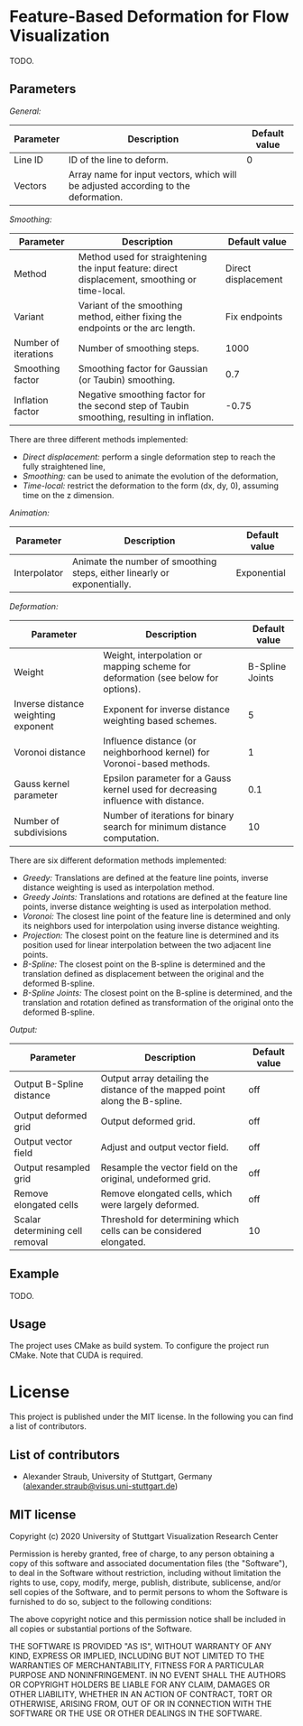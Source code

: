 # Feature-Based Deformation for Flow Visualization

TODO.

## Parameters

*General:*

| Parameter                 | Description                                                                           | Default value |
|---------------------------|---------------------------------------------------------------------------------------|---------------|
| Line ID                   | ID of the line to deform.                                                             | 0             |
| Vectors                   | Array name for input vectors, which will be adjusted according to the deformation.    |               |

*Smoothing:*

| Parameter                 | Description                                                                                       | Default value         |
|---------------------------|---------------------------------------------------------------------------------------------------|-----------------------|
| Method                    | Method used for straightening the input feature: direct displacement, smoothing or time-local.    | Direct displacement   |
| Variant                   | Variant of the smoothing method, either fixing the endpoints or the arc length.                   | Fix endpoints         |
| Number of iterations      | Number of smoothing steps.                                                                        | 1000                  |
| Smoothing factor          | Smoothing factor for Gaussian (or Taubin) smoothing.                                              | 0.7                   |
| Inflation factor          | Negative smoothing factor for the second step of Taubin smoothing, resulting in inflation.        | -0.75                 |

There are three different methods implemented:
- *Direct displacement:* perform a single deformation step to reach the fully straightened line,
- *Smoothing:* can be used to animate the evolution of the deformation,
- *Time-local:* restrict the deformation to the form (dx, dy, 0), assuming time on the z dimension.

*Animation:*

| Parameter                 | Description                                                                           | Default value |
|---------------------------|---------------------------------------------------------------------------------------|---------------|
| Interpolator              | Animate the number of smoothing steps, either linearly or exponentially.              | Exponential   |

*Deformation:*

| Parameter                             | Description                                                                           | Default value     |
|---------------------------------------|---------------------------------------------------------------------------------------|-------------------|
| Weight                                | Weight, interpolation or mapping scheme for deformation (see below for options).      | B-Spline Joints   |
| Inverse distance weighting exponent   | Exponent for inverse distance weighting based schemes.                                | 5                 |
| Voronoi distance                      | Influence distance (or neighborhood kernel) for Voronoi-based methods.                | 1                 |
| Gauss kernel parameter                | Epsilon parameter for a Gauss kernel used for decreasing influence with distance.     | 0.1               |
| Number of subdivisions                | Number of iterations for binary search for minimum distance computation.              | 10                |

There are six different deformation methods implemented:
- *Greedy:* Translations are defined at the feature line points, inverse distance weighting is used as interpolation method.
- *Greedy Joints:* Translations and rotations are defined at the feature line points, inverse distance weighting is used as interpolation method.
- *Voronoi:* The closest line point of the feature line is determined and only its neighbors used for interpolation using inverse distance weighting.
- *Projection:* The closest point on the feature line is determined and its position used for linear interpolation between the two adjacent line points.
- *B-Spline:* The closest point on the B-spline is determined and the translation defined as displacement between the original and the deformed B-spline.
- *B-Spline Joints:* The closest point on the B-spline is determined, and the translation and rotation defined as transformation of the original onto the deformed B-spline.

*Output:*

| Parameter                         | Description                                                                           | Default value |
|-----------------------------------|---------------------------------------------------------------------------------------|---------------|
| Output B-Spline distance          | Output array detailing the distance of the mapped point along the B-spline.           | off           |
| Output deformed grid              | Output deformed grid.                                                                 | off           |
| Output vector field               | Adjust and output vector field.                                                       | off           |
| Output resampled grid             | Resample the vector field on the original, undeformed grid.                           | off           |
| Remove elongated cells            | Remove elongated cells, which were largely deformed.                                  | off           |
| Scalar determining cell removal   | Threshold for determining which cells can be considered elongated.                    | 10            |

## Example

TODO.

## Usage

The project uses CMake as build system. To configure the project run CMake. Note that CUDA is required.

# License

This project is published under the MIT license. In the following you can find a list of contributors.

## List of contributors

- Alexander Straub, University of Stuttgart, Germany  
  (alexander.straub@visus.uni-stuttgart.de)

## MIT license

Copyright (c) 2020 University of Stuttgart Visualization Research Center

Permission is hereby granted, free of charge, to any person obtaining a copy
of this software and associated documentation files (the "Software"), to deal
in the Software without restriction, including without limitation the rights
to use, copy, modify, merge, publish, distribute, sublicense, and/or sell
copies of the Software, and to permit persons to whom the Software is
furnished to do so, subject to the following conditions:

The above copyright notice and this permission notice shall be included in all
copies or substantial portions of the Software.

THE SOFTWARE IS PROVIDED "AS IS", WITHOUT WARRANTY OF ANY KIND, EXPRESS OR
IMPLIED, INCLUDING BUT NOT LIMITED TO THE WARRANTIES OF MERCHANTABILITY,
FITNESS FOR A PARTICULAR PURPOSE AND NONINFRINGEMENT. IN NO EVENT SHALL THE
AUTHORS OR COPYRIGHT HOLDERS BE LIABLE FOR ANY CLAIM, DAMAGES OR OTHER
LIABILITY, WHETHER IN AN ACTION OF CONTRACT, TORT OR OTHERWISE, ARISING FROM,
OUT OF OR IN CONNECTION WITH THE SOFTWARE OR THE USE OR OTHER DEALINGS IN THE
SOFTWARE.
